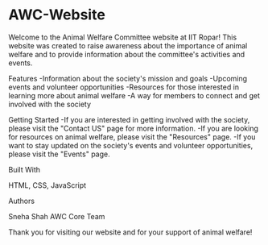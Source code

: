 ﻿# AWC-Website
 
Welcome to the Animal Welfare Committee website at IIT Ropar! This website was created to raise awareness about the importance of animal welfare and to provide information about the committee's activities and events.

Features
  -Information about the society's mission and goals
  -Upcoming events and volunteer opportunities
  -Resources for those interested in learning more about animal welfare
  -A way for members to connect and get involved with the society

Getting Started
  -If you are interested in getting involved with the society, please visit the "Contact US" page for more information.
  -If you are looking for resources on animal welfare, please visit the "Resources" page.
  -If you want to stay updated on the society's events and volunteer opportunities, please visit the "Events" page.

Built With

HTML, CSS, JavaScript

Authors

Sneha Shah
AWC Core Team


Thank you for visiting our website and for your support of animal welfare!
